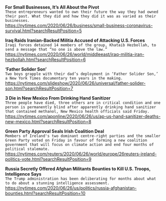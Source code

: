 **For Small Businesses, It’s All About the Pivot**\
`These entrepreneurs wanted to own their future the way they had owned their past. What they did and how they did it was as varied as their businesses.`\
https://nytimes.com/2020/06/26/business/small-business-coronavirus-survival.html?searchResultPosition=5

**Iraq Raids Iranian-Backed Militia Accused of Attacking U.S. Forces**\
`Iraqi forces detained 14 members of the group, Khataib Hezbollah, to send a message that “no one is above the law.”`\
https://nytimes.com/2020/06/26/world/middleeast/iraq-militia-iran-hezbollah.html?searchResultPosition=6

**‘Father Solider Son’**\
`Two boys grapple with their dad’s deployment in ‘Father Solider Son,’ a New York Times documentary ten years in the making.`\
https://nytimes.com/slideshow/2020/06/26/universal/father-solider-son.html?searchResultPosition=7

**3 Die in New Mexico From Drinking Hand Sanitizer**\
`Three people have died, three others are in critical condition and one person is permanently blind after apparently drinking hand sanitizer that contained methanol, New Mexico health officials said Friday.`\
https://nytimes.com/aponline/2020/06/26/us/ap-us-hand-sanitizer-deaths-new-mexico.html?searchResultPosition=8

**Green Party Approval Seals Irish Coalition Deal**\
`Members of Ireland's two dominant centre-right parties and the smaller Green Party voted on Friday in favour of forming a new coalition government that will focus on climate action and end four months of political stalemate.`\
https://nytimes.com/reuters/2020/06/26/world/europe/26reuters-ireland-politics-vote.html?searchResultPosition=9

**Russia Secretly Offered Afghan Militants Bounties to Kill U.S. Troops, Intelligence Says**\
`The Trump administration has been deliberating for months about what to do about a stunning intelligence assessment.`\
https://nytimes.com/2020/06/26/us/politics/russia-afghanistan-bounties.html?searchResultPosition=10


